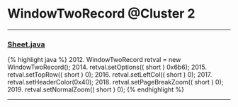 # WindowTwoRecord @Cluster 2

***

### [Sheet.java](https://searchcode.com/codesearch/view/15642365/)
{% highlight java %}
2012. WindowTwoRecord retval = new WindowTwoRecord();
2014. retval.setOptions(( short ) 0x6b6);
2015. retval.setTopRow(( short ) 0);
2016. retval.setLeftCol(( short ) 0);
2017. retval.setHeaderColor(0x40);
2018. retval.setPageBreakZoom(( short ) 0);
2019. retval.setNormalZoom(( short ) 0);
{% endhighlight %}

***

